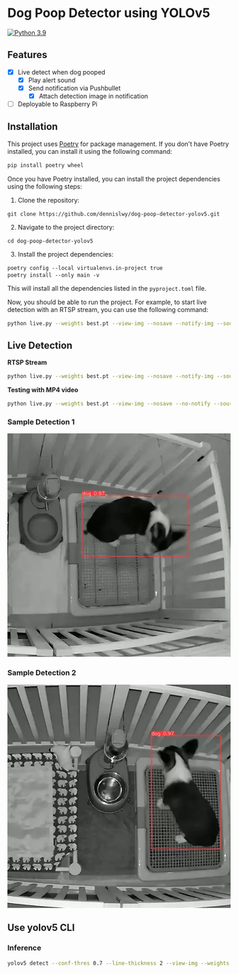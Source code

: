 # Dog Poop Detector using YOLOv5
[![Python 3.9](https://img.shields.io/badge/python-3.9%20-blue.svg)](https://www.python.org/downloads/release/python-390/)

## Features
- [x] Live detect when dog pooped
    - [x] Play alert sound
    - [x] Send notification via Pushbullet
        - [x] Attach detection image in notification
- [ ] Deployable to Raspberry Pi

## Installation
This project uses [Poetry](https://python-poetry.org/) for package management. If you don't have Poetry installed, you can install it using the following command:

```bash
pip install poetry wheel
```

Once you have Poetry installed, you can install the project dependencies using the following steps:

1. Clone the repository:
```
git clone https://github.com/dennislwy/dog-poop-detector-yolov5.git
```

2. Navigate to the project directory:
```
cd dog-poop-detector-yolov5
```

3. Install the project dependencies:
```
poetry config --local virtualenvs.in-project true
poetry install --only main -v
```
This will install all the dependencies listed in the `pyproject.toml` file.

Now, you should be able to run the project. For example, to start live detection with an RTSP stream, you can use the following command:

```bash
python live.py --weights best.pt --view-img --nosave --notify-img --source rtsp://your_rtsp_url
```

## Live Detection
**RTSP Stream**
```bash
python live.py --weights best.pt --view-img --nosave --notify-img --source rtsp://your_rtsp_url
```

**Testing with MP4 video**
```bash
python live.py --weights best.pt --view-img --nosave --no-notify --source dataset/tests/test1.mp4
```

### Sample Detection 1
![alt text](./docs/sample1.webp "Live Detection 1")
### Sample Detection 2
![alt text](./docs/sample2.webp "Live Detection 2")

## Use yolov5 CLI
### Inference
```bash
yolov5 detect --conf-thres 0.7 --line-thickness 2 --view-img --weights best.pt --source dataset/tests/test1.mp4
```
